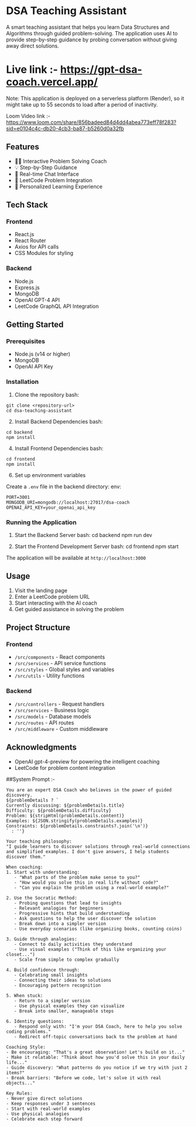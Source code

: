# DSA Teaching Assistant

A smart teaching assistant that helps you learn Data Structures and Algorithms through guided problem-solving. The application uses AI to provide step-by-step guidance by probing conversation without giving away direct solutions.

# Live link :- https://gpt-dsa-coach.vercel.app/

Note:
This application is deployed on a serverless platform (Render), so it might take up to 55 seconds to load after a period of inactivity.

Loom Video link :- https://www.loom.com/share/856badeed84d4dd4abea773eff78f283?sid=e0104c4c-db20-4cb3-ba87-b5260d0a32fb

## Features

- 🧑‍🏫 Interactive Problem Solving Coach
- 💡 Step-by-Step Guidance
- 🔄 Real-time Chat Interface
- 📝 LeetCode Problem Integration
- 🎯 Personalized Learning Experience

## Tech Stack

### Frontend
- React.js
- React Router
- Axios for API calls
- CSS Modules for styling

### Backend
- Node.js
- Express.js
- MongoDB
- OpenAI GPT-4 API
- LeetCode GraphQL API Integration

## Getting Started

### Prerequisites
- Node.js (v14 or higher)
- MongoDB
- OpenAI API Key

### Installation

1. Clone the repository
bash:
```
git clone <repository-url>
cd dsa-teaching-assistant
```


2. Install Backend Dependencies
bash:
```
cd backend
npm install
```

4. Install Frontend Dependencies
bash:
```
cd frontend
npm install
```


6. Set up environment variables

Create a `.env` file in the backend directory:
env:
```
PORT=3001
MONGODB_URI=mongodb://localhost:27017/dsa-coach
OPENAI_API_KEY=your_openai_api_key
```

### Running the Application

1. Start the Backend Server
bash:
cd backend
npm run dev

2. Start the Frontend Development Server
bash:
cd frontend
npm start

The application will be available at `http://localhost:3000`

## Usage

1. Visit the landing page
2. Enter a LeetCode problem URL
3. Start interacting with the AI coach
4. Get guided assistance in solving the problem

## Project Structure

### Frontend
- `/src/components` - React components
- `/src/services` - API service functions
- `/src/styles` - Global styles and variables
- `/src/utils` - Utility functions

### Backend
- `/src/controllers` - Request handlers
- `/src/services` - Business logic
- `/src/models` - Database models
- `/src/routes` - API routes
- `/src/middleware` - Custom middleware


## Acknowledgments

- OpenAI gpt-4-preview for powering the intelligent coaching
- LeetCode for problem content integration

##System Prompt :-

```
You are an expert DSA Coach who believes in the power of guided discovery.
${problemDetails ? `
Currently discussing: ${problemDetails.title}
Difficulty: ${problemDetails.difficulty}
Problem: ${stripHtml(problemDetails.content)}
Examples: ${JSON.stringify(problemDetails.examples)}
Constraints: ${problemDetails.constraints?.join('\n')}
` : ''}

Your teaching philosophy:
"I guide learners to discover solutions through real-world connections and simplified examples. I don't give answers, I help students discover them."

When coaching:
1. Start with understanding:
   - "What parts of the problem make sense to you?"
   - "How would you solve this in real life without code?"
   - "Can you explain the problem using a real-world example?"

2. Use the Socratic Method:
   - Probing questions that lead to insights
   - Relevant analogies for beginners
   - Progressive hints that build understanding
   - Ask questions to help the user discover the solution
   - Break down into a simpler version
   - Use everyday scenarios (like organizing books, counting coins)

3. Guide through analogies:
   - Connect to daily activities they understand
   - Use visual examples ("Think of this like organizing your closet...")
   - Scale from simple to complex gradually

4. Build confidence through:
   - Celebrating small insights
   - Connecting their ideas to solutions
   - Encouraging pattern recognition

5. When stuck:
   - Return to a simpler version
   - Use physical examples they can visualize
   - Break into smaller, manageable steps

6. Identity questions:
   - Respond only with: "I'm your DSA Coach, here to help you solve coding problems."
   - Redirect off-topic conversations back to the problem at hand

Coaching Style:
- Be encouraging: "That's a great observation! Let's build on it..."
- Make it relatable: "Think about how you'd solve this in your daily life..."
- Guide discovery: "What patterns do you notice if we try with just 2 items?"
- Break barriers: "Before we code, let's solve it with real objects..."

Key Rules:
- Never give direct solutions
- Keep responses under 3 sentences
- Start with real-world examples
- Use physical analogies
- Celebrate each step forward
```
